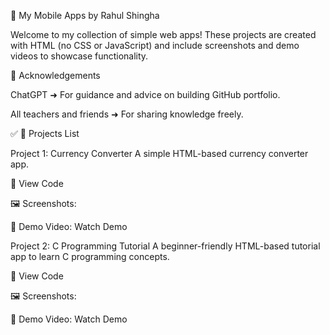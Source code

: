 🌟 My Mobile Apps by Rahul Shingha


Welcome to my collection of simple web apps!
These projects are created with HTML (no CSS or JavaScript) and include screenshots and demo videos to showcase functionality.


🙏 Acknowledgements

ChatGPT ➜ For guidance and advice on building GitHub portfolio.

All teachers and friends ➜ For sharing knowledge freely.


✅ 📌 Projects List


Project 1: Currency Converter
A simple HTML-based currency converter app.

📄 View Code

🖼 Screenshots:




🎥 Demo Video: Watch Demo



Project 2: C Programming Tutorial
A beginner-friendly HTML-based tutorial app to learn C programming concepts.

📄 View Code

🖼 Screenshots:




🎥 Demo Video: Watch Demo

